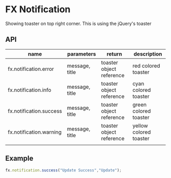 # FX Notification
Showing toaster on top right corner. This is using the jQuery's toaster

## API
| name | parameters | return | description
| - | - | - | - |
| fx.notification.error | message, title |toaster object reference | red colored toaster |
| fx.notification.info | message, title |toaster object reference | cyan colored toaster |
| fx.notification.success| message, title |toaster object reference | green colored toaster | 
| fx.notification.warning|message, title |toaster object reference | yellow colored toaster |
| | | | 

## Example
``` js
fx.notification.success("Update Success","Update");
```